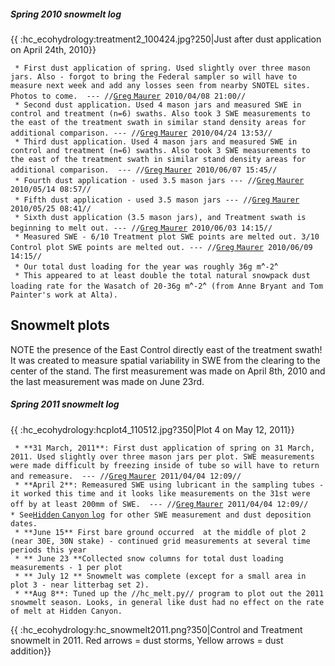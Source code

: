 ##### Spring 2010 snowmelt log

{{ :hc\_ecohydrology:treatment2\_100424.jpg?250|Just after dust
application on April 24th, 2010}}

` * First dust application of spring. Used slightly over three mason jars. Also - forgot to bring the Federal sampler so will have to measure next week and add any losses seen from nearby SNOTEL sites. Photos to come.  --- //`[`Greg`
`Maurer`](primaryproductivity@gmail.com)` 2010/04/08 21:00//`\
` * Second dust application. Used 4 mason jars and measured SWE in control and treatment (n=6) swaths. Also took 3 SWE measurements to the east of the treatment swath in similar stand density areas for additional comparison. --- //`[`Greg`
`Maurer`](primaryproductivity@gmail.com)` 2010/04/24 13:53//`\
` * Third dust application. Used 4 mason jars and measured SWE in control and treatment (n=6) swaths. Also took 3 SWE measurements to the east of the treatment swath in similar stand density areas for additional comparison.  --- //`[`Greg`
`Maurer`](primaryproductivity@gmail.com)` 2010/06/07 15:45//`\
` * Fourth dust application - used 3.5 mason jars --- //`[`Greg`
`Maurer`](primaryproductivity@gmail.com)` 2010/05/14 08:57//`\
` * Fifth dust application - used 3.5 mason jars --- //`[`Greg`
`Maurer`](primaryproductivity@gmail.com)` 2010/05/25 08:41//`\
` * Sixth dust application (3.5 mason jars), and Treatment swath is beginning to melt out. --- //`[`Greg`
`Maurer`](primaryproductivity@gmail.com)` 2010/06/03 14:15//`\
` * Measured SWE - 6/10 Treatment plot SWE points are melted out. 3/10 Control plot SWE points are melted out. --- //`[`Greg`
`Maurer`](primaryproductivity@gmail.com)` 2010/06/09 14:15//`\
` * Our total dust loading for the year was roughly 36g m`^`-2`^\
` * This appeared to at least double the total natural snowpack dust loading rate for the Wasatch of 20-36g m`^`-2`^` (from Anne Bryant and Tom Painter's work at Alta).`

Snowmelt plots
--------------

NOTE the presence of the East Control directly east of the treatment
swath! It was created to measure spatial variability in SWE from the
clearing to the center of the stand. The first measurement was made on
April 8th, 2010 and the last measurement was made on June 23rd.

##### Spring 2011 snowmelt log

{{ :hc\_ecohydrology:hcplot4\_110512.jpg?350|Plot 4 on May 12, 2011}}

` * **31 March, 2011**: First dust application of spring on 31 March, 2011. Used slightly over three mason jars per plot. SWE measurements were made difficult by freezing inside of tube so will have to return and remeasure.  --- //`[`Greg`
`Maurer`](primaryproductivity@gmail.com)` 2011/04/04 12:09//`\
` * **April 2**: Remeasured SWE using lubricant in the sampling tubes - it worked this time and it looks like measurements on the 31st were off by at least 200mm of SWE.  --- //`[`Greg`
`Maurer`](primaryproductivity@gmail.com)` 2011/04/04 12:09//`\
` * See `[`Hidden` `Canyon`
`log`](hiddencanyon:hc2011_log)` for other SWE measurement and dust deposition dates.`\
` * **June 15** First bare ground occurred  at the middle of plot 2 (near 30E, 30N stake) - continued grid measurements at several time periods this year`\
` * ** June 23 **Collected snow columns for total dust loading measurements - 1 per plot`\
` * ** July 12 ** Snowmelt was complete (except for a small area in plot 3 - near litterbag set 2).`\
` * **Aug 8**: Tuned up the //hc_melt.py// program to plot out the 2011 snowmelt season. Looks, in general like dust had no effect on the rate of melt at Hidden Canyon.`

{{ :hc\_ecohydrology:hc\_snowmelt2011.png?350|Control and Treatment
snowmelt in 2011. Red arrows = dust storms, Yellow arrows = dust
addition}}
